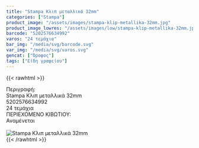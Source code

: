 ```yaml
---
title: "Stampa Κλιπ μεταλλικά 32mm"
categories: ["Stampa"]
product_image: "/assets/images/stampa-klip-metallika-32mm.jpg"
product_image_lowres: "/assets/images/low/stampa-klip-metallika-32mm.jpg"
barcode: "5202576634992"
varos: "24 τεμάχια"
bar_img: "/media/svg/barcode.svg"
var_img: "/media/svg/varos.svg"
gencat: ["Όροφος"]
tags: ["Είδη γραφείου"]
---
```

{{< rawhtml >}}

<div class="sload657"><div class="product"><div id="sistatika">Περιγραφή:</div><div class="alltext">Stampa Κλιπ μεταλλικά 32mm</div><div id="barcode"><div id="barimage1"></div><span id="bartext">5202576634992</span></div><div id="varos"><div id="temimg"></div><span id="varostext">24 τεμάχια</span></div><div id="kivotio">ΠΕΡΙΕΧΟΜΕΝΟ ΚΙΒΩΤΙΟΥ:<br>Αναμένεται</div><br><div class="pimg"><img alt="Stampa Κλιπ μεταλλικά 32mm" title="Stampa Κλιπ μεταλλικά 32mm" src="/assets/images/stampa-klip-metallika-32mm.jpg"></div></div></div>
{{< /rawhtml >}}


